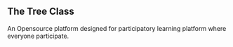 ## The Tree Class
An Opensource platform designed for participatory learning platform where everyone participate. 

